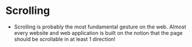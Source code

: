 # Scrolling

- Scrolling is probably the most fundamental gesture on the web. Almost every website and web application is built on the notion that the page should be scrollable in at least 1 direction!
